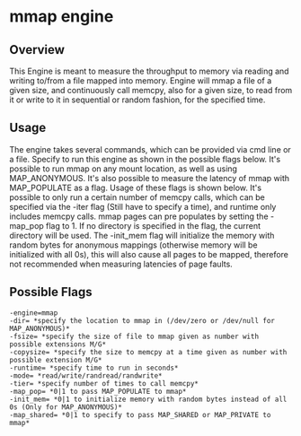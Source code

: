 # mmap engine

## Overview

This Engine is meant to measure the throughput to memory via reading and writing to/from a file mapped into memory. Engine will mmap a file of a given size, and continuously call memcpy, also for a given size, to read from it or write to it in sequential or random fashion, for the specified time.

## Usage

The engine takes several commands, which can be provided via cmd line or a file. Specify to run this engine as shown in the possible flags below. It's possible to run mmap on any mount location, as well as using MAP_ANONYMOUS. It's also possible to measure the latency of mmap with MAP_POPULATE as a flag. Usage of these flags is shown below. It's possible to only run a certain number of memcpy calls, which can be specified via the -iter flag (Still have to specify a time), and runtime only includes memcpy calls. mmap pages can pre populates by setting the -map_pop flag to 1. If no directory is specified in the flag, the current directory will be used. The -init_mem flag will initialize the memory with random bytes for anonymous mappings (otherwise memory will be initialized with all 0s), this will also cause all pages to be mapped, therefore not recommended when measuring latencies of page faults.

## Possible Flags

```shell
-engine=mmap
-dir= *specify the location to mmap in (/dev/zero or /dev/null for MAP_ANONYMOUS)*
-fsize= *specify the size of file to mmap given as number with possible extensions M/G*
-copysize= *specify the size to memcpy at a time given as number with possible extension M/G*
-runtime= *specify time to run in seconds*
-mode= *read/write/randread/randwrite*
-tier= *specify number of times to call memcpy*
-map_pop= *0|1 to pass MAP_POPULATE to mmap*
-init_mem= *0|1 to initialize memory with random bytes instead of all 0s (Only for MAP_ANONYMOUS)*
-map_shared= *0|1 to specify to pass MAP_SHARED or MAP_PRIVATE to mmap*
```
